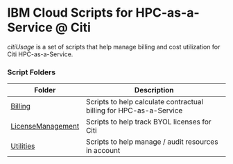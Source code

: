 # IBM Cloud Scripts  for HPC-as-a-Service @ Citi
*citiUsage* is a set of scripts that help manage billing and cost utilization for Citi HPC-as-a-Service.  

### Script Folders
Folder | Description
------ | -----------
[Billing](/Billing) | Scripts to help calculate contractual billing for HPC-as-a-Service
[LicenseManagement](/licenseManagement )| Scripts to help track BYOL licenses for Citi
[Utilities](/Utilities) | Scripts to help manage / audit resources in account

